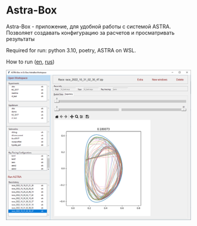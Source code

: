 # Astra-Box

Astra-Box - приложение, для удобной работы c системой ASTRA. 
Позволяет создавать конфигурацию за расчетов и просматривать результаты


Required for run: python 3.10, poetry, ASTRA on WSL.

How to run ([en](https://temper8.github.io/Astra-Box/HOW_TO_RUN_ENG.html), [rus](Installing_RUS.html))



![](scr.png)
